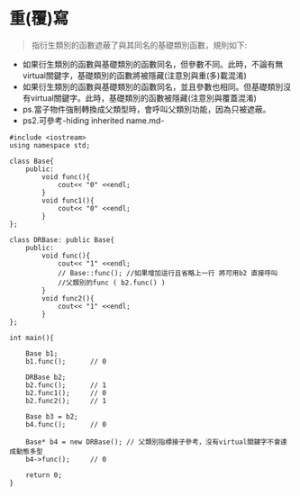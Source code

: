 # 重(覆)寫

> 指衍生類別的函數遮蔽了與其同名的基礎類別函數，規則如下:
  
- 如果衍生類別的函數與基礎類別的函數同名，但參數不同。此時，不論有無virtual關鍵字，基礎類別的函數將被隱藏(注意別與重(多)載混淆)
- 如果衍生類別的函數與基礎類別的函數同名，並且參數也相同。但基礎類別沒有virtual關鍵字。此時，基礎類別的函數被隱藏(注意別與覆蓋混淆)
- ps.當子物件強制轉換成父類型時，會呼叫父類別功能，因為只被遮蔽。
- ps2.可參考-hiding inherited name.md-

```
#include <iostream>
using namespace std;

class Base{
	public:
     	void func(){
			cout<< "0" <<endl;
		}
		void func1(){
			cout<< "0" <<endl;
		}
};

class DRBase: public Base{ 
	public:
		void func(){
			cout<< "1" <<endl;
            // Base::func(); //如果增加這行且省略上一行 將可用b2 直接呼叫
            //父類別的func ( b2.func() )
		}
		void func2(){
			cout<< "1" <<endl;
		}
};

int main(){

	Base b1;
    b1.func();      // 0
    
    DRBase b2; 
    b2.func();      // 1
    b2.func1();     // 0
    b2.func2();     // 1
    
    Base b3 = b2;   
    b4.func();      // 0
    
    Base* b4 = new DRBase(); // 父類別指標接子參考，沒有virtual關鍵字不會達成動態多型
    b4->func();     // 0
	
	return 0;
}

```

